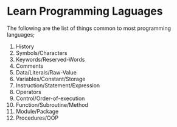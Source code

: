 # Learn Programming Laguages

The following are the list of things common to most programming languages;

1.  History
2.  Symbols/Characters
3.  Keywords/Reserved-Words
4.  Comments
5.  Data/Literals/Raw-Value
6.  Variables/Constant/Storage
7.  Instruction/Statement/Expression
8.  Operators
9.  Control/Order-of-execution
10.  Function/Subroutine/Method
11. Module/Package
12. Procedures/OOP
